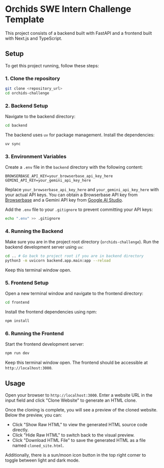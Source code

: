 # Orchids SWE Intern Challenge Template

This project consists of a backend built with FastAPI and a frontend built with Next.js and TypeScript.

## Setup

To get this project running, follow these steps:

### 1. Clone the repository

```bash
git clone <repository_url>
cd orchids-challenge
```

### 2. Backend Setup

Navigate to the backend directory:

```bash
cd backend
```

The backend uses `uv` for package management. Install the dependencies:

```bash
uv sync
```

### 3. Environment Variables

Create a `.env` file in the `backend` directory with the following content:

```dotenv
BROWSERBASE_API_KEY=your_browserbase_api_key_here
GEMINI_API_KEY=your_gemini_api_key_here
```

Replace `your_browserbase_api_key_here` and `your_gemini_api_key_here` with your actual API keys. You can obtain a Browserbase API key from [Browserbase](https://browserbase.com/) and a Gemini API key from [Google AI Studio](https://aistudio.google.com/).

Add the `.env` file to your `.gitignore` to prevent committing your API keys:

```bash
echo ".env" >> .gitignore
```

### 4. Running the Backend

Make sure you are in the project root directory (`orchids-challenge`). Run the backend development server using `uv`:

```bash
cd .. # Go back to project root if you are in backend directory
python3 -m uvicorn backend.app.main:app --reload
```

Keep this terminal window open.

### 5. Frontend Setup

Open a new terminal window and navigate to the frontend directory:

```bash
cd frontend
```

Install the frontend dependencies using npm:

```bash
npm install
```

### 6. Running the Frontend

Start the frontend development server:

```bash
npm run dev
```

Keep this terminal window open. The frontend should be accessible at `http://localhost:3000`.

## Usage

Open your browser to `http://localhost:3000`. Enter a website URL in the input field and click "Clone Website" to generate an HTML clone.

Once the cloning is complete, you will see a preview of the cloned website. Below the preview, you can:

*   Click "Show Raw HTML" to view the generated HTML source code directly.
*   Click "Hide Raw HTML" to switch back to the visual preview.
*   Click "Download HTML File" to save the generated HTML as a file named `cloned_site.html`.

Additionally, there is a sun/moon icon button in the top right corner to toggle between light and dark mode.
